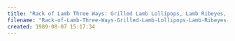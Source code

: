 ```yaml
---
title: "Rack of Lamb Three Ways: Grilled Lamb Lollipops, Lamb Ribeyes, and Whole Rack of Lamb"
filename: "Rack-of-Lamb-Three-Ways-Grilled-Lamb-Lollipops-Lamb-Ribeyes-and-Whole-Rack-of-Lamb"
created: 1989-08-07 15:17:34
---
```

